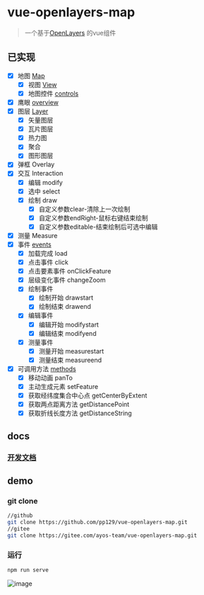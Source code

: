 # vue-openlayers-map

> 一个基于[OpenLayers](https://openlayers.org/) 的vue组件

## 已实现

- [x] 地图 [Map](./MAP.md)
  - [x] 视图 [View](MAP.md#view)
  - [x] 地图控件 [controls](MAP.md#controls)
- [x] 鹰眼 [overview](DEV.md#overview)
- [x] 图层 [Layer](LAYER.md)
  - [x] 矢量图层
  - [x] 瓦片图层
  - [x] 热力图
  - [x] 聚合
  - [x] 图形图层
- [x] 弹框 Overlay
- [x] 交互 Interaction
  - [x] 编辑 modify
  - [x] 选中 select
  - [x] 绘制 draw
    - [x] 自定义参数clear-清除上一次绘制
    - [x] 自定义参数endRight-鼠标右键结束绘制
    - [x] 自定义参数editable-结束绘制后可选中编辑
- [x] 测量 Measure
- [x] 事件 [events](MAP.md#events)
  - [x] 加载完成 load
  - [x] 点击事件 click
  - [x] 点击要素事件 onClickFeature
  - [x] 层级变化事件 changeZoom
  - [x] 绘制事件
    - [x] 绘制开始 drawstart
    - [x] 绘制结束 drawend
  - [x] 编辑事件
    - [x] 编辑开始 modifystart
    - [x] 编辑结束 modifyend
  - [x] 测量事件
    - [x] 测量开始 measurestart
    - [x] 测量结束 measureend
- [x] 可调用方法 [methods](MAP.md#methods)
  - [x] 移动动画 panTo
  - [x] 主动生成元素 setFeature
  - [x] 获取经纬度集合中心点 getCenterByExtent
  - [x] 获取两点距离方法 getDistancePoint
  - [x] 获取折线长度方法 getDistanceString

## docs

### [开发文档](DEV.md)

## demo

### git clone

```bash
//github
git clone https://github.com/pp129/vue-openlayers-map.git
//gitee
git clone https://gitee.com/ayos-team/vue-openlayers-map.git
```

### 运行
```bash
npm run serve
```

![image](examples/assets/screenshot/screenshot.png)

